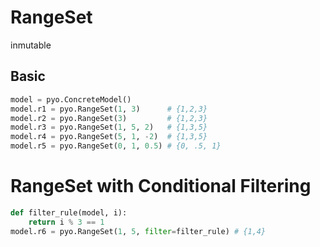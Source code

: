 # RangeSet
inmutable

## Basic
```py
model = pyo.ConcreteModel()
model.r1 = pyo.RangeSet(1, 3)      # {1,2,3}
model.r2 = pyo.RangeSet(3)         # {1,2,3}
model.r3 = pyo.RangeSet(1, 5, 2)   # {1,3,5}
model.r4 = pyo.RangeSet(5, 1, -2)  # {1,3,5}
model.r5 = pyo.RangeSet(0, 1, 0.5) # {0, .5, 1}
```

# RangeSet with Conditional Filtering
```py
def filter_rule(model, i):
    return i % 3 == 1
model.r6 = pyo.RangeSet(1, 5, filter=filter_rule) # {1,4}
```
